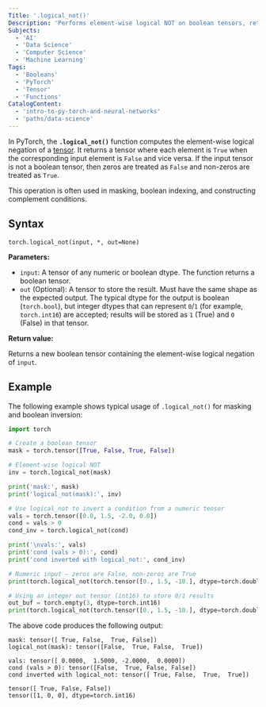 ```yaml
---
Title: '.logical_not()'
Description: 'Performs element-wise logical NOT on boolean tensors, returning a tensor where each element is the boolean negation of the input.'
Subjects:
  - 'AI'
  - 'Data Science'
  - 'Computer Science'
  - 'Machine Learning'
Tags:
  - 'Booleans'
  - 'PyTorch'
  - 'Tensor'
  - 'Functions'
CatalogContent:
  - 'intro-to-py-torch-and-neural-networks'
  - 'paths/data-science'
---
```


In PyTorch, the **`.logical_not()`** function computes the element-wise logical negation of a [tensor](https://www.codecademy.com/resources/docs/pytorch/tensors). It returns a tensor where each element is `True` when the corresponding input element is `False` and vice versa. If the input tensor is not a boolean tensor, then zeros are treated as `False` and non-zeros are treated as `True`.

This operation is often used in masking, boolean indexing, and constructing complement conditions.

## Syntax

```pseudo
torch.logical_not(input, *, out=None)
```

**Parameters:**

- `input`: A tensor of any numeric or boolean dtype. The function returns a boolean tensor.
 - `out` (Optional): A tensor to store the result. Must have the same shape as the expected output. The typical dtype for the output is boolean (`torch.bool`), but integer dtypes that can represent `0`/`1` (for example, `torch.int16`) are accepted; results will be stored as `1` (True) and `0` (False) in that tensor.

**Return value:**

Returns a new boolean tensor containing the element-wise logical negation of `input`.

## Example

The following example shows typical usage of `.logical_not()` for masking and boolean inversion:

```py
import torch

# Create a boolean tensor
mask = torch.tensor([True, False, True, False])

# Element-wise logical NOT
inv = torch.logical_not(mask)

print('mask:', mask)
print('logical_not(mask):', inv)

# Use logical_not to invert a condition from a numeric tensor
vals = torch.tensor([0.0, 1.5, -2.0, 0.0])
cond = vals > 0
cond_inv = torch.logical_not(cond)

print('\nvals:', vals)
print('cond (vals > 0):', cond)
print('cond inverted with logical_not:', cond_inv)

# Numeric input — zeros are False, non-zeros are True
print(torch.logical_not(torch.tensor([0., 1.5, -10.], dtype=torch.double)))

# Using an integer out tensor (int16) to store 0/1 results
out_buf = torch.empty(3, dtype=torch.int16)
print(torch.logical_not(torch.tensor([0., 1.5, -10.], dtype=torch.double), out=out_buf))
```

The above code produces the following output:

```shell
mask: tensor([ True, False,  True, False])
logical_not(mask): tensor([False,  True, False,  True])

vals: tensor([ 0.0000,  1.5000, -2.0000,  0.0000])
cond (vals > 0): tensor([False,  True, False, False])
cond inverted with logical_not: tensor([ True, False,  True,  True])

tensor([ True, False, False])
tensor([1, 0, 0], dtype=torch.int16)
```